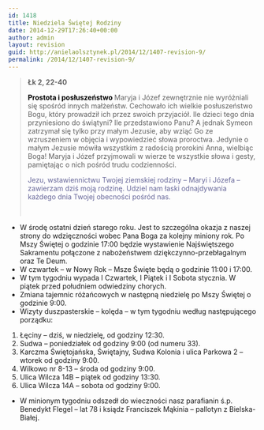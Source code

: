 ```yaml
---
id: 1418
title: Niedziela Świętej Rodziny
date: 2014-12-29T17:26:40+00:00
author: admin
layout: revision
guid: http://anielaolsztynek.pl/2014/12/1407-revision-9/
permalink: /2014/12/1407-revision-9/
---
```

> **Łk 2, 22-40**
> 
> <span style="color: #000000;"><strong>Prostota i posłuszeństwo</strong></span><span style="color: #000000;"><strong> </strong></span> Maryja i Józef zewnętrznie nie wyróżniali się spośród innych małżeństw. Cechowało ich wielkie posłuszeństwo Bogu, który prowadził ich przez swoich przyjaciół. Ile dzieci tego dnia przyniesiono do świątyni? Ile przedstawiono Panu? A jednak Symeon zatrzymał się tylko przy małym Jezusie, aby wziąć Go ze wzruszeniem w objęcia i wypowiedzieć słowa proroctwa. Jedynie o małym Jezusie mówiła wszystkim z radością prorokini Anna, wielbiąc Boga! Maryja i Józef przyjmowali w wierze te wszystkie słowa i gesty, pamiętając o nich pośród trudu codzienności.
> 
> <p style="color: #666699;">
>   Jezu, wstawiennictwu Twojej ziemskiej rodziny &#8211; Maryi i Józefa &#8211; zawierzam dziś moją rodzinę. Udziel nam łaski odnajdywania każdego dnia Twojej obecności pośród nas.
> </p>
> 
> <span style="color: #666699;"><br /> </span>

  * W środę ostatni dzień starego roku. Jest to szczególna okazja z naszej strony do wdzięczności wobec Pana Boga za kolejny miniony rok. Po Mszy Świętej o godzinie 17:00 będzie wystawienie Najświętszego Sakramentu połączone z nabożeństwem dziękczynno-przebłagalnym oraz Te Deum.
  * W czwartek &#8211; w Nowy Rok &#8211; Msze Święte będą o godzinie 11:00 i 17:00.
  * W tym tygodniu wypada I Czwartek, I Piątek i I Sobota stycznia. W piątek przed południem odwiedziny chorych.
  * Zmiana tajemnic różańcowych w następną niedzielę po Mszy Świętej o godzinie 9:00.
  * Wizyty duszpasterskie &#8211; kolęda &#8211; w tym tygodniu według następującego porządku:

  1. Łęciny &#8211; dziś, w niedzielę, od godziny 12:30.
  2. Sudwa &#8211; poniedziałek od godziny 9:00 (od numeru 33).
  3. Karczma Świętojańska, Świętajny, Sudwa Kolonia i ulica Parkowa 2 &#8211; wtorek od godziny 9:00.
  4. Wilkowo nr 8-13 &#8211; środa od godziny 9:00.
  5. Ulica Wilcza 14B &#8211; piątek od godziny 13:30.
  6. Ulica Wilcza 14A &#8211; sobota od godziny 9:00.

 <span style="font-size: 16px;"></span>

  * W minionym tygodniu odszedł do wieczności nasz parafianin ś.p. Benedykt Flegel &#8211; lat 78 i ksiądz Franciszek Mąkinia &#8211; pallotyn z Bielska-Białej.